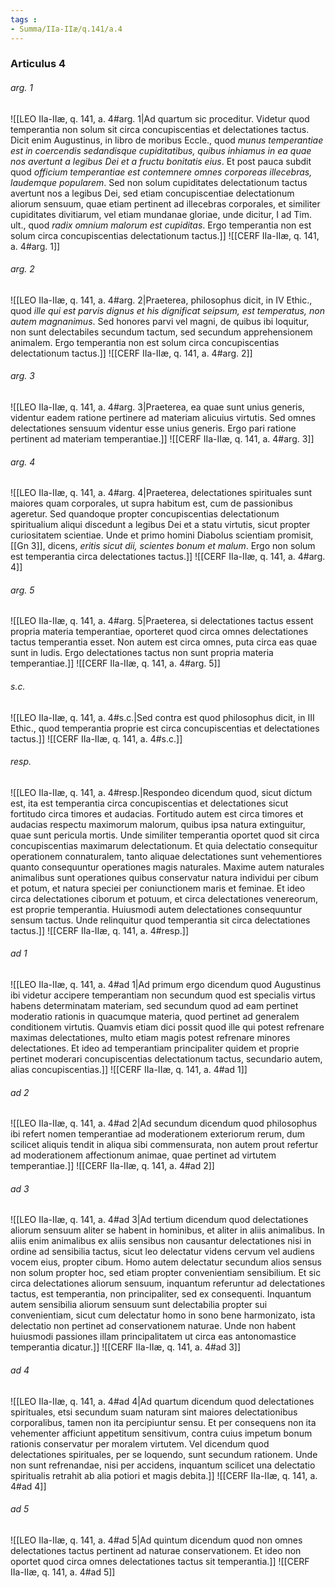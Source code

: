 ```yaml
---
tags : 
- Summa/IIa-IIæ/q.141/a.4
---
```


### Articulus 4

###### arg. 1
![[LEO IIa-IIæ, q. 141, a. 4#arg. 1|Ad quartum sic proceditur. Videtur quod temperantia non solum sit circa concupiscentias et delectationes tactus. Dicit enim Augustinus, in libro de moribus Eccle., quod *munus temperantiae est in coercendis sedandisque cupiditatibus, quibus inhiamus in ea quae nos avertunt a legibus Dei et a fructu bonitatis eius*. Et post pauca subdit quod *officium temperantiae est contemnere omnes corporeas illecebras, laudemque popularem*. Sed non solum cupiditates delectationum tactus avertunt nos a legibus Dei, sed etiam concupiscentiae delectationum aliorum sensuum, quae etiam pertinent ad illecebras corporales, et similiter cupiditates divitiarum, vel etiam mundanae gloriae, unde dicitur, I ad Tim. ult., quod *radix omnium malorum est cupiditas*. Ergo temperantia non est solum circa concupiscentias delectationum tactus.]]
![[CERF IIa-IIæ, q. 141, a. 4#arg. 1]]

###### arg. 2
![[LEO IIa-IIæ, q. 141, a. 4#arg. 2|Praeterea, philosophus dicit, in IV Ethic., quod *ille qui est parvis dignus et his dignificat seipsum, est temperatus, non autem magnanimus*. Sed honores parvi vel magni, de quibus ibi loquitur, non sunt delectabiles secundum tactum, sed secundum apprehensionem animalem. Ergo temperantia non est solum circa concupiscentias delectationum tactus.]]
![[CERF IIa-IIæ, q. 141, a. 4#arg. 2]]

###### arg. 3
![[LEO IIa-IIæ, q. 141, a. 4#arg. 3|Praeterea, ea quae sunt unius generis, videntur eadem ratione pertinere ad materiam alicuius virtutis. Sed omnes delectationes sensuum videntur esse unius generis. Ergo pari ratione pertinent ad materiam temperantiae.]]
![[CERF IIa-IIæ, q. 141, a. 4#arg. 3]]

###### arg. 4
![[LEO IIa-IIæ, q. 141, a. 4#arg. 4|Praeterea, delectationes spirituales sunt maiores quam corporales, ut supra habitum est, cum de passionibus ageretur. Sed quandoque propter concupiscentias delectationum spiritualium aliqui discedunt a legibus Dei et a statu virtutis, sicut propter curiositatem scientiae. Unde et primo homini Diabolus scientiam promisit, [[Gn 3]], dicens, *eritis sicut dii, scientes bonum et malum*. Ergo non solum est temperantia circa delectationes tactus.]]
![[CERF IIa-IIæ, q. 141, a. 4#arg. 4]]

###### arg. 5
![[LEO IIa-IIæ, q. 141, a. 4#arg. 5|Praeterea, si delectationes tactus essent propria materia temperantiae, oporteret quod circa omnes delectationes tactus temperantia esset. Non autem est circa omnes, puta circa eas quae sunt in ludis. Ergo delectationes tactus non sunt propria materia temperantiae.]]
![[CERF IIa-IIæ, q. 141, a. 4#arg. 5]]

###### s.c.
![[LEO IIa-IIæ, q. 141, a. 4#s.c.|Sed contra est quod philosophus dicit, in III Ethic., quod temperantia proprie est circa concupiscentias et delectationes tactus.]]
![[CERF IIa-IIæ, q. 141, a. 4#s.c.]]

###### resp.
![[LEO IIa-IIæ, q. 141, a. 4#resp.|Respondeo dicendum quod, sicut dictum est, ita est temperantia circa concupiscentias et delectationes sicut fortitudo circa timores et audacias. Fortitudo autem est circa timores et audacias respectu maximorum malorum, quibus ipsa natura extinguitur, quae sunt pericula mortis. Unde similiter temperantia oportet quod sit circa concupiscentias maximarum delectationum. Et quia delectatio consequitur operationem connaturalem, tanto aliquae delectationes sunt vehementiores quanto consequuntur operationes magis naturales. Maxime autem naturales animalibus sunt operationes quibus conservatur natura individui per cibum et potum, et natura speciei per coniunctionem maris et feminae. Et ideo circa delectationes ciborum et potuum, et circa delectationes venereorum, est proprie temperantia. Huiusmodi autem delectationes consequuntur sensum tactus. Unde relinquitur quod temperantia sit circa delectationes tactus.]]
![[CERF IIa-IIæ, q. 141, a. 4#resp.]]

###### ad 1
![[LEO IIa-IIæ, q. 141, a. 4#ad 1|Ad primum ergo dicendum quod Augustinus ibi videtur accipere temperantiam non secundum quod est specialis virtus habens determinatam materiam, sed secundum quod ad eam pertinet moderatio rationis in quacumque materia, quod pertinet ad generalem conditionem virtutis. Quamvis etiam dici possit quod ille qui potest refrenare maximas delectationes, multo etiam magis potest refrenare minores delectationes. Et ideo ad temperantiam principaliter quidem et proprie pertinet moderari concupiscentias delectationum tactus, secundario autem, alias concupiscentias.]]
![[CERF IIa-IIæ, q. 141, a. 4#ad 1]]

###### ad 2
![[LEO IIa-IIæ, q. 141, a. 4#ad 2|Ad secundum dicendum quod philosophus ibi refert nomen temperantiae ad moderationem exteriorum rerum, dum scilicet aliquis tendit in aliqua sibi commensurata, non autem prout refertur ad moderationem affectionum animae, quae pertinet ad virtutem temperantiae.]]
![[CERF IIa-IIæ, q. 141, a. 4#ad 2]]

###### ad 3
![[LEO IIa-IIæ, q. 141, a. 4#ad 3|Ad tertium dicendum quod delectationes aliorum sensuum aliter se habent in hominibus, et aliter in aliis animalibus. In aliis enim animalibus ex aliis sensibus non causantur delectationes nisi in ordine ad sensibilia tactus, sicut leo delectatur videns cervum vel audiens vocem eius, propter cibum. Homo autem delectatur secundum alios sensus non solum propter hoc, sed etiam propter convenientiam sensibilium. Et sic circa delectationes aliorum sensuum, inquantum referuntur ad delectationes tactus, est temperantia, non principaliter, sed ex consequenti. Inquantum autem sensibilia aliorum sensuum sunt delectabilia propter sui convenientiam, sicut cum delectatur homo in sono bene harmonizato, ista delectatio non pertinet ad conservationem naturae. Unde non habent huiusmodi passiones illam principalitatem ut circa eas antonomastice temperantia dicatur.]]
![[CERF IIa-IIæ, q. 141, a. 4#ad 3]]

###### ad 4
![[LEO IIa-IIæ, q. 141, a. 4#ad 4|Ad quartum dicendum quod delectationes spirituales, etsi secundum suam naturam sint maiores delectationibus corporalibus, tamen non ita percipiuntur sensu. Et per consequens non ita vehementer afficiunt appetitum sensitivum, contra cuius impetum bonum rationis conservatur per moralem virtutem. Vel dicendum quod delectationes spirituales, per se loquendo, sunt secundum rationem. Unde non sunt refrenandae, nisi per accidens, inquantum scilicet una delectatio spiritualis retrahit ab alia potiori et magis debita.]]
![[CERF IIa-IIæ, q. 141, a. 4#ad 4]]

###### ad 5
![[LEO IIa-IIæ, q. 141, a. 4#ad 5|Ad quintum dicendum quod non omnes delectationes tactus pertinent ad naturae conservationem. Et ideo non oportet quod circa omnes delectationes tactus sit temperantia.]]
![[CERF IIa-IIæ, q. 141, a. 4#ad 5]]

